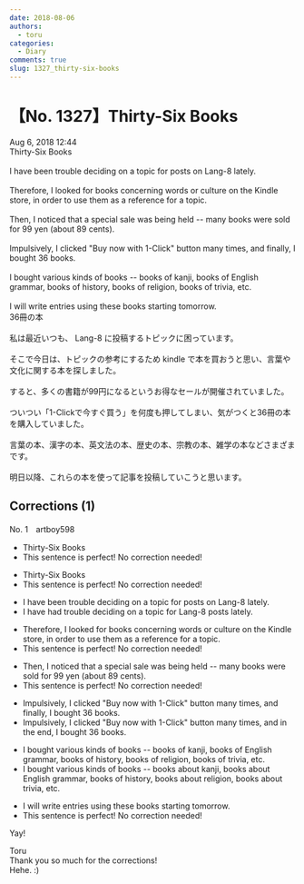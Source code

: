 ```yaml
---
date: 2018-08-06
authors:
  - toru
categories:
  - Diary
comments: true
slug: 1327_thirty-six-books
---
```


# 【No. 1327】Thirty-Six Books
<div class="date">Aug 6, 2018 12:44</div>
<div id="post"><div id="body_show_ori">
Thirty-Six Books<br/><br/>I have been trouble deciding on a topic for posts on Lang-8 lately.<br/><br/>Therefore, I looked for books concerning words or culture on the Kindle store, in order to use them as a reference for a topic.<br/><br/>Then, I noticed that a special sale was being held -- many books were sold for 99 yen (about 89 cents).<br/><br/>Impulsively, I clicked "Buy now with 1-Click" button many times, and finally, I bought 36 books.<br/><br/>I bought various kinds of books -- books of kanji, books of English grammar, books of history, books of religion, books of trivia, etc.<br/><br/>I will write entries using these books starting tomorrow.
</div></div>

<!-- more -->

<div id="post_ja"><div id="body_show_mo">
36冊の本<br/><br/>私は最近いつも、 Lang-8 に投稿するトピックに困っています。<br/><br/>そこで今日は、トピックの参考にするため kindle で本を買おうと思い、言葉や文化に関する本を探しました。<br/><br/>すると、多くの書籍が99円になるというお得なセールが開催されていました。<br/><br/>ついつい「1-Clickで今すぐ買う」を何度も押してしまい、気がつくと36冊の本を購入していました。<br/><br/>言葉の本、漢字の本、英文法の本、歴史の本、宗教の本、雑学の本などさまざまです。<br/><br/>明日以降、これらの本を使って記事を投稿していこうと思います。
</div></div>

## Corrections (1)
<div id="block"><div class="first_name"> No. 1　<span class="just_name">artboy598</span></div><div id="block2">
<ul class="correction_field">
<li class="incorrect">Thirty-Six Books</li>
<li class="corrected perfect">This sentence is perfect! No correction needed!</li>
</ul>
<ul class="correction_field">
<li class="incorrect">Thirty-Six Books</li>
<li class="corrected perfect">This sentence is perfect! No correction needed!</li>
</ul>
<ul class="correction_field">
<li class="incorrect">I have been trouble deciding on a topic for posts on Lang-8 lately.</li>
<li class="corrected correct">
I have <span class="f_red">had</span> trouble deciding on a topic for <span class="f_blue">Lang-8 posts</span> lately.
</li>
</ul>
<ul class="correction_field">
<li class="incorrect">Therefore, I looked for books concerning words or culture on the Kindle store, in order to use them as a reference for a topic.</li>
<li class="corrected perfect">This sentence is perfect! No correction needed!</li>
</ul>
<ul class="correction_field">
<li class="incorrect">Then, I noticed that a special sale was being held -- many books were sold for 99 yen (about 89 cents).</li>
<li class="corrected perfect">This sentence is perfect! No correction needed!</li>
</ul>
<ul class="correction_field">
<li class="incorrect">Impulsively, I clicked "Buy now with 1-Click" button many times, and finally, I bought 36 books.</li>
<li class="corrected correct">
Impulsively, I clicked "Buy now with 1-Click" button many times, and <span class="f_red">in the end</span>, I bought 36 books.
</li>
</ul>
<ul class="correction_field">
<li class="incorrect">I bought various kinds of books -- books of kanji, books of English grammar, books of history, books of religion, books of trivia, etc.</li>
<li class="corrected correct">
I bought various kinds of books -- books <span class="f_red">about</span> kanji, books <span class="f_red">about</span> English grammar, books of history, books <span class="f_red">about</span> religion, books <span class="f_red">about</span> trivia, etc.
</li>
</ul>
<ul class="correction_field">
<li class="incorrect">I will write entries using these books starting tomorrow.</li>
<li class="corrected perfect">This sentence is perfect! No correction needed!</li>
</ul>
<p class="comment_small">
 Yay!
</p>

</div><div class="name"><span class="just_name">Toru</span><br>
Thank you so much for the corrections!<br/>Hehe. :)
</div>
</div>
